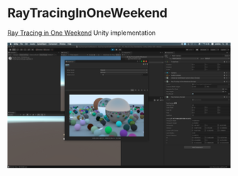 # RayTracingInOneWeekend

[Ray Tracing in One Weekend](https://github.com/RayTracing) Unity implementation

![Alt text](/output_images/README.png "README.png")
